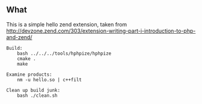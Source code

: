 ## What
This is a simple hello zend extension, taken from
    http://devzone.zend.com/303/extension-writing-part-i-introduction-to-php-and-zend/

```
Build:
    bash ../../../tools/hphpize/hphpize
    cmake .
    make

Examine products:
    nm -u hello.so | c++filt

Clean up build junk:
    bash ./clean.sh
```
